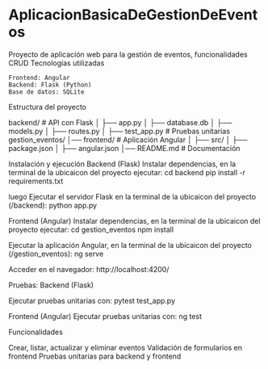 # AplicacionBasicaDeGestionDeEventos
Proyecto de aplicación web para la gestión de eventos, funcionalidades CRUD
Tecnologías utilizadas

    Frontend: Angular
    Backend: Flask (Python)
    Base de datos: SQLite

Estructura del proyecto

backend/             # API con Flask
│   ├── app.py
│   ├── database.db
│   ├── models.py
│   ├── routes.py
│   ├── test_app.py      # Pruebas unitarias
gestion_eventos/
│── frontend/            # Aplicación Angular
│   ├── src/
│   ├── package.json
│   ├── angular.json
│── README.md            # Documentación

Instalación y ejecución
 Backend (Flask)
    Instalar dependencias, en la terminal de la ubicaicon del proyecto ejecutar:
      cd backend
      pip install -r requirements.txt

  luego Ejecutar el servidor Flask en la terminal de la ubicaicon del proyecto (/backend):
      python app.py

 Frontend (Angular)
    Instalar dependencias, en la terminal de la ubicaicon del proyecto ejecutar:
      cd gestion_eventos
      npm install

  Ejecutar la aplicación Angular,  en la terminal de la ubicaicon del proyecto (/gestion_eventos):
      ng serve

Acceder en el navegador:
http://localhost:4200/


Pruebas:
Backend (Flask)

Ejecutar pruebas unitarias con:
    pytest test_app.py

Frontend (Angular)
Ejecutar pruebas unitarias con:
    ng test

Funcionalidades

Crear, listar, actualizar y eliminar eventos
Validación de formularios en frontend
Pruebas unitarias para backend y frontend

    
